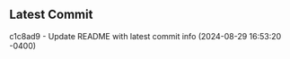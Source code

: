 
## Latest Commit
c1c8ad9 - Update README with latest commit info (2024-08-29 16:53:20 -0400) <Yunxi-Zhou>
